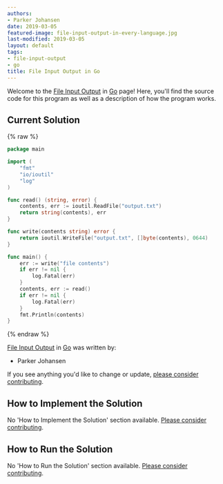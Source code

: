 ```yaml
---
authors:
- Parker Johansen
date: 2019-03-05
featured-image: file-input-output-in-every-language.jpg
last-modified: 2019-03-05
layout: default
tags:
- file-input-output
- go
title: File Input Output in Go
---
```


Welcome to the [File Input Output](https://sampleprograms.io/projects/file-input-output) in [Go](https://sampleprograms.io/languages/go) page! Here, you'll find the source code for this program as well as a description of how the program works.

## Current Solution

{% raw %}

```go
package main

import (
    "fmt"
    "io/ioutil"
    "log"
)

func read() (string, error) {
    contents, err := ioutil.ReadFile("output.txt")
    return string(contents), err
}

func write(contents string) error {
    return ioutil.WriteFile("output.txt", []byte(contents), 0644)
}

func main() {
    err := write("file contents")
    if err != nil {
        log.Fatal(err)
    }
    contents, err := read()
    if err != nil {
        log.Fatal(err)
    }
    fmt.Println(contents)
}
```

{% endraw %}

[File Input Output](https://sampleprograms.io/projects/file-input-output) in [Go](https://sampleprograms.io/languages/go) was written by:

- Parker Johansen

If you see anything you'd like to change or update, [please consider contributing](https://github.com/TheRenegadeCoder/sample-programs).

## How to Implement the Solution

No 'How to Implement the Solution' section available. [Please consider contributing](https://github.com/TheRenegadeCoder/sample-programs-website).

## How to Run the Solution

No 'How to Run the Solution' section available. [Please consider contributing](https://github.com/TheRenegadeCoder/sample-programs-website).